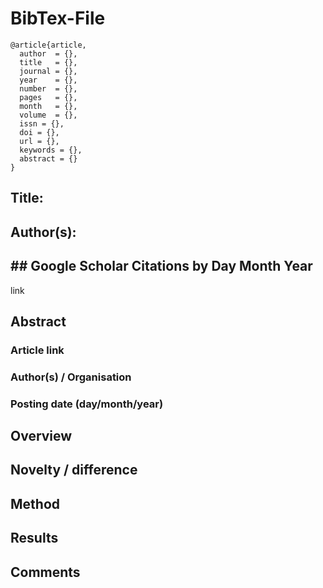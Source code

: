 # BibTex-File
```
@article{article,
  author  = {}, 
  title   = {},
  journal = {},
  year    = {},
  number  = {},
  pages   = {},
  month   = {},
  volume  = {},
  issn = {},
  doi = {},
  url = {},
  keywords = {},
  abstract = {}
}
```

## Title:

## Author(s):

## ## Google Scholar Citations by Day Month Year
link

## Abstract

### Article link

### Author(s) / Organisation

### Posting date (day/month/year)

## Overview

## Novelty / difference

## Method 

## Results

## Comments

